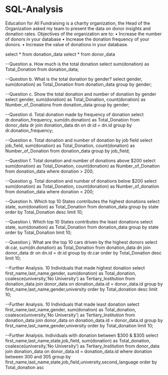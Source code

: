 # SQL-Analysis
Education for All Fundraising is a charity organization, the Head of the Organization asked my team to present the data on donor insights and donation rates. Objectives of the organization are to:  • Increase the number of donors in your database  • Increase the donation frequency of your donors. • Increase the value of donations in your database. 

select * from donation_data
select * from donor_data

--Question a. How much is the total donation
select 
sum(donation) as Total_Donation
from donation_data;

--Question b. What is the total donation by gender?
select gender, 
	sum(donation) as Total_Donation
from donation_data
group by gender;

--Question c. Show the total donation and number of donation by gender
select gender,
	sum(donation) as Total_Donation,
	count(donation) as Number_of_Donations
from donation_data
group by gender;

--Question d. Total donation made by frequency of donation
select dr.donation_frequency,
	sum(dn.donation) as Total_Donation
from donor_data dr
join donation_data dn on dr.id = dn.id
group by dr.donation_frequency;

--Question e. Total donation and number of donation by job field
select job_field, 
	sum(donation) as Total_Donation,
	count(donation) as Number_of_Donation
from donation_data
group by job_field;

--Question f. Total donation and number of donations above $200
select
	sum(donation) as Total_Donation,
	count(donation) as Number_of_Donation
from donation_data
where donation > 200;

--Question g.  Total donation and number of donations below $200
select
	sum(donation) as Total_Donation,
	count(donation) as Number_of_donation
from donation_data
where donation < 200;

--Question h. Which top 10 States contributes the highest donations
select state,
	sum(donation) as Total_Donation
from donation_data
group by state
order by Total_Donation desc
limit 10;

--Question i.  Which top 10 States contributes the least donations
select state,
	sum(donation) as Total_Donation
from donation_data
group by state
order by Total_Donation
limit 10;

--Question j. What are the top 10 cars driven by the highest donors
select dr.car,
	sum(dn.donation) as Total_Donation
from donation_data dn
join donor_data dr on dn.id = dr.id
group by dr.car
order by Total_Donation desc
limit 10;

--Further Analysis. 10 Individuals that made highest donation
select first_name,last_name,gender,
	sum(donation) as Total_donation,
	coalesce(university,'No University') as Tertiary_Institution
from donation_data
join donor_data on donation_data.id = donor_data.id
group by first_name,last_name,gender,university
order by Total_donation desc
limit 10;

--Further Analysis. 10 Individuals that made least donation
select first_name,last_name,gender,
	sum(donation) as Total_donation,
	coalesce(university,'No University') as Tertiary_Institution
from donation_data
join donor_data on donation_data.id = donor_data.id
group by first_name,last_name,gender,university
order by Total_donation 
limit 10;

--Further Analysis. Individuals with donation between $300 & $305
select first_name,last_name,state,job_field,
	sum(donation) as Total_donation,
	coalesce(university,'No University') as Tertiary_Institution
from donor_data
join donation_data on donor_data.id = donation_data.id
where donation between 300 and 305
group by first_name,last_name,state,job_field,university,second_language
order by Total_donation asc














